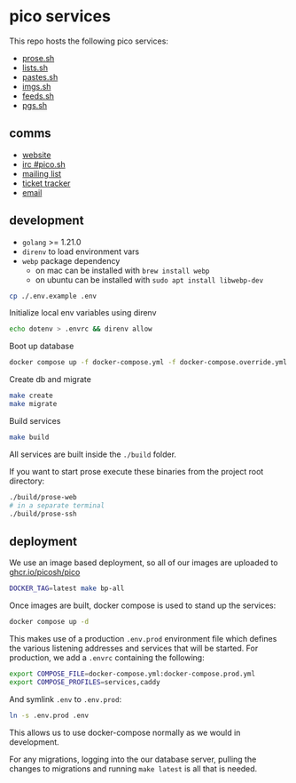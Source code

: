 # pico services

This repo hosts the following pico services:

- [prose.sh](https://prose.sh)
- [lists.sh](https://lists.sh)
- [pastes.sh](https://pastes.sh)
- [imgs.sh](https://imgs.sh)
- [feeds.sh](https://feeds.sh)
- [pgs.sh](https://pgs.sh)

## comms

- [website](https://pico.sh)
- [irc #pico.sh](irc://irc.libera.chat/#pico.sh)
- [mailing list](https://lists.sr.ht/~erock/pico.sh)
- [ticket tracker](https://github.com/picosh/pico/issues)
- [email](mailto:hello@pico.sh)

## development

- `golang` >= 1.21.0
- `direnv` to load environment vars
- `webp` package dependency
  - on mac can be installed with `brew install webp`
  - on ubuntu can be installed with `sudo apt install libwebp-dev`

```bash
cp ./.env.example .env
```

Initialize local env variables using direnv

```bash
echo dotenv > .envrc && direnv allow
```

Boot up database

```bash
docker compose up -f docker-compose.yml -f docker-compose.override.yml --profile db -d
```

Create db and migrate

```bash
make create
make migrate
```

Build services

```bash
make build
```

All services are built inside the `./build` folder.

If you want to start prose execute these binaries from the project root directory:

```bash
./build/prose-web
# in a separate terminal
./build/prose-ssh
```


## deployment

We use an image based deployment, so all of our images are uploaded to
[ghcr.io/picosh/pico](https://github.com/picosh/pico/packages)

```bash
DOCKER_TAG=latest make bp-all
```

Once images are built, docker compose is used to stand up the services:

```bash
docker compose up -d
```

This makes use of a production `.env.prod` environment file which defines
the various listening addresses and services that will be started. For production,
we add a `.envrc` containing the following:

```bash
export COMPOSE_FILE=docker-compose.yml:docker-compose.prod.yml
export COMPOSE_PROFILES=services,caddy
```

And symlink `.env` to `.env.prod`:

```bash
ln -s .env.prod .env
```

This allows us to use docker-compose normally as we would in development.

For any migrations, logging into the our database server, pulling the changes
to migrations and running `make latest` is all that is needed.

